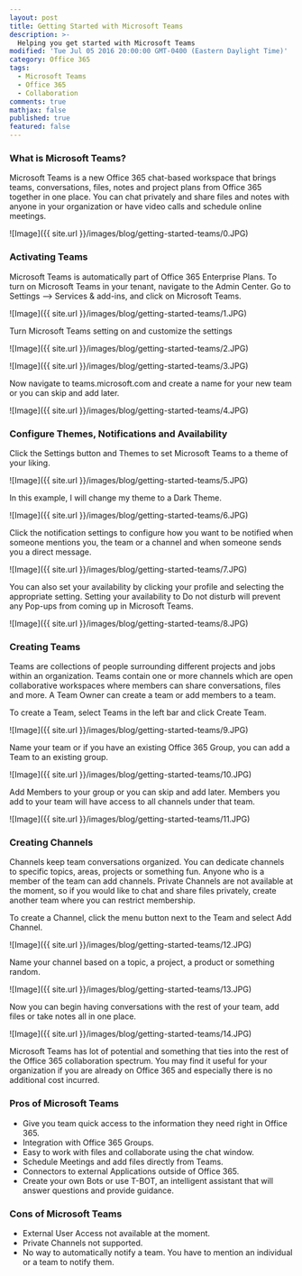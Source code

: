 ```yaml
---
layout: post
title: Getting Started with Microsoft Teams
description: >-
  Helping you get started with Microsoft Teams
modified: 'Tue Jul 05 2016 20:00:00 GMT-0400 (Eastern Daylight Time)'
category: Office 365
tags:
  - Microsoft Teams
  - Office 365
  - Collaboration
comments: true
mathjax: false
published: true
featured: false
---
```

### What is Microsoft Teams?

Microsoft Teams is a new Office 365 chat-based workspace that brings teams, conversations, files, notes and project plans from Office 365 together in one place. You can chat privately and share files and notes with anyone in your organization or have video calls and schedule online meetings. 

![Image]({{ site.url }}/images/blog/getting-started-teams/0.JPG)

### Activating Teams

Microsoft Teams is automatically part of Office 365 Enterprise Plans. To turn on Microsoft Teams in your tenant, navigate to the Admin Center. Go to Settings –> Services & add-ins, and click on Microsoft Teams.

![Image]({{ site.url }}/images/blog/getting-started-teams/1.JPG)
 
Turn Microsoft Teams setting on and customize the settings

![Image]({{ site.url }}/images/blog/getting-started-teams/2.JPG)

![Image]({{ site.url }}/images/blog/getting-started-teams/3.JPG)

Now navigate to teams.microsoft.com and create a name for your new team or you can skip and add later.

![Image]({{ site.url }}/images/blog/getting-started-teams/4.JPG)

### Configure Themes, Notifications and Availability

Click the Settings button and Themes to set Microsoft Teams to a theme of your liking. 

![Image]({{ site.url }}/images/blog/getting-started-teams/5.JPG)

In this example, I will change my theme to a Dark Theme.

![Image]({{ site.url }}/images/blog/getting-started-teams/6.JPG)

Click the notification settings to configure how you want to be notified when someone mentions you, the team or a channel and when someone sends you a direct message.

![Image]({{ site.url }}/images/blog/getting-started-teams/7.JPG)

You can also set your availability by clicking your profile and selecting the appropriate setting. Setting your availability to Do not disturb will prevent any Pop-ups from coming up in Microsoft Teams.

![Image]({{ site.url }}/images/blog/getting-started-teams/8.JPG)

### Creating Teams

Teams are collections of people surrounding different projects and jobs within an organization. Teams contain one or more channels which are open collaborative workspaces where members can share conversations, files and more. A Team Owner can create a team or add members to a team.

To create a Team, select Teams in the left bar and click Create Team. 

![Image]({{ site.url }}/images/blog/getting-started-teams/9.JPG)

Name your team or if you have an existing Office 365 Group, you can add  a Team to an existing group.

![Image]({{ site.url }}/images/blog/getting-started-teams/10.JPG)

Add Members to your group or you can skip and add later. Members you add to your team will have access to all channels under that team.

![Image]({{ site.url }}/images/blog/getting-started-teams/11.JPG)


### Creating Channels

Channels keep team conversations organized. You can dedicate channels to specific topics, areas, projects or something fun. Anyone who is a member of the team can add channels. Private Channels are not available at the moment, so if you would like to chat and share files privately, create another team where you can restrict membership.

To create a Channel, click the menu button next to the Team and select Add Channel. 

![Image]({{ site.url }}/images/blog/getting-started-teams/12.JPG)

Name your channel based on a topic, a project, a product or something random.

![Image]({{ site.url }}/images/blog/getting-started-teams/13.JPG)

Now you can begin having conversations with the rest of your team, add files or take notes all in one place.

![Image]({{ site.url }}/images/blog/getting-started-teams/14.JPG)

Microsoft Teams has lot of potential and something that ties into the rest of the Office 365 collaboration spectrum. You may find it useful for your organization if you are already on Office 365 and especially there is no additional cost incurred.

### Pros of Microsoft Teams
- Give you team quick access to the information they need right in Office 365.
- Integration with Office 365 Groups.
- Easy to work with files and collaborate using the chat window.
- Schedule Meetings and add files directly from Teams.
- Connectors to external Applications outside of Office 365.
- Create your own Bots or use T-BOT, an intelligent assistant that will answer questions and provide guidance.

### Cons of Microsoft Teams
- External User Access not available at the moment.
- Private Channels not supported.
- No way to automatically notify a team. You have to mention an individual or a team to notify them.
